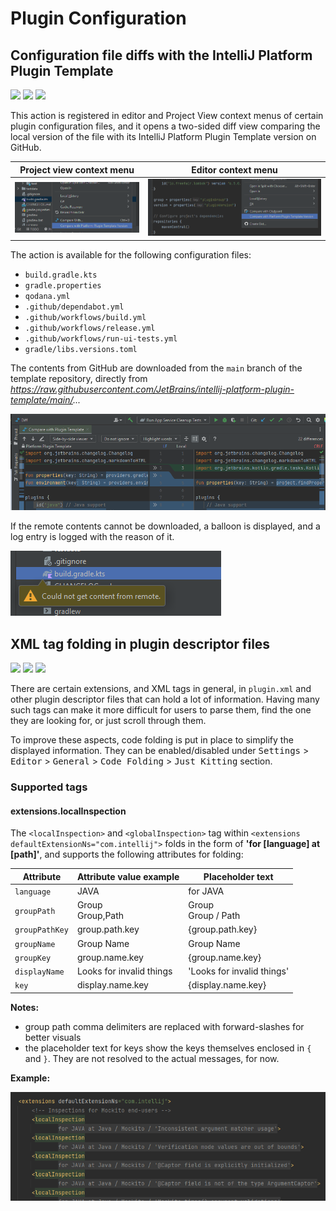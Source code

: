 # Plugin Configuration

## Configuration file diffs with the IntelliJ Platform Plugin Template

![](https://img.shields.io/badge/diffview-orange) ![](https://img.shields.io/badge/since-0.3.0-blue) [![](https://img.shields.io/badge/implementation-CompareConfigFileWithPluginTemplateAction-blue)](../src/main/java/com/picimako/justkitting/action/diff/CompareConfigFileWithPluginTemplateAction.java)

This action is registered in editor and Project View context menus of certain plugin configuration files,
and it opens a two-sided diff view comparing the local version of the file with its IntelliJ Platform Plugin Template version on GitHub.

| Project view context menu                                                                                                    | Editor context menu                                                                                              |
|------------------------------------------------------------------------------------------------------------------------------|------------------------------------------------------------------------------------------------------------------|
| ![compare_with_template_project_view_context_menu_action](assets/compare_with_template_project_view_context_menu_action.png) | ![compare_with_template_editor_context_menu_action](assets/compare_with_template_editor_context_menu_action.png) |


The action is available for the following configuration files:
- `build.gradle.kts`
- `gradle.properties`
- `qodana.yml`
- `.github/dependabot.yml`
- `.github/workflows/build.yml`
- `.github/workflows/release.yml`
- `.github/workflows/run-ui-tests.yml`
- `gradle/libs.versions.toml`

The contents from GitHub are downloaded from the `main` branch of the template repository, directly from *https://raw.githubusercontent.com/JetBrains/intellij-platform-plugin-template/main/...*

![compare_with_template_diff_view](assets/compare_with_template_diff_view.png)

If the remote contents cannot be downloaded, a balloon is displayed, and a log entry is logged with the reason of it.

![compare_with_template_error_balloon](assets/compare_with_template_error_balloon.png)

## XML tag folding in plugin descriptor files

![](https://img.shields.io/badge/codefolding-orange) ![](https://img.shields.io/badge/since-0.4.0-blue) [![](https://img.shields.io/badge/implementation-PluginDescriptorTagsFoldingBuilder-blue)](../src/main/java/com/picimako/justkitting/codefolding/PluginDescriptorTagsFoldingBuilder.java)

There are certain extensions, and XML tags in general, in `plugin.xml` and other plugin descriptor files that can hold a lot of information.
Having many such tags can make it more difficult for users to parse them, find the one they are looking for, or just scroll through them.

To improve these aspects, code folding is put in place to simplify the displayed information. They can be enabled/disabled
under <kbd>Settings</kbd> > <kbd>Editor</kbd> > <kbd>General</kbd> > <kbd>Code Folding</kbd> > <kbd>Just Kitting</kbd> section.

### Supported tags

#### extensions.localInspection

The `<localInspection>` and `<globalInspection>` tag within `<extensions defaultExtensionNs="com.intellij">` folds in the form of **'for [language] at [path]'**,
and supports the following attributes for folding:

| Attribute      | Attribute value example  | Placeholder text           |
|----------------|--------------------------|----------------------------|
| `language`     | JAVA                     | for JAVA                   |
| `groupPath`    | Group<br/>Group,Path     | Group<br/>Group / Path     |
| `groupPathKey` | group.path.key           | {group.path.key}           |
| `groupName`    | Group Name               | Group Name                 |
| `groupKey`     | group.name.key           | {group.name.key}           |
| `displayName`  | Looks for invalid things | 'Looks for invalid things' |
| `key`          | display.name.key         | {display.name.key}         |

**Notes:**
- group path comma delimiters are replaced with forward-slashes for better visuals
- the placeholder text for keys show the keys themselves enclosed in `{` and `}`. They are not resolved to the actual messages, for now. 

**Example:**

![local_inspection_tag_folding](assets/local_inspection_tag_folding.png)
